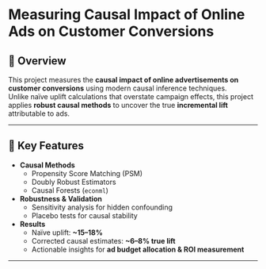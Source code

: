 # Measuring Causal Impact of Online Ads on Customer Conversions

## 📌 Overview
This project measures the **causal impact of online advertisements on customer conversions** using modern causal inference techniques.  
Unlike naïve uplift calculations that overstate campaign effects, this project applies **robust causal methods** to uncover the true **incremental lift** attributable to ads.

---

## 🚀 Key Features
- **Causal Methods**
  - Propensity Score Matching (PSM)
  - Doubly Robust Estimators
  - Causal Forests (`econml`)
- **Robustness & Validation**
  - Sensitivity analysis for hidden confounding
  - Placebo tests for causal stability
- **Results**
  - Naïve uplift: **~15–18%**
  - Corrected causal estimates: **~6–8% true lift**
  - Actionable insights for **ad budget allocation & ROI measurement**

---

